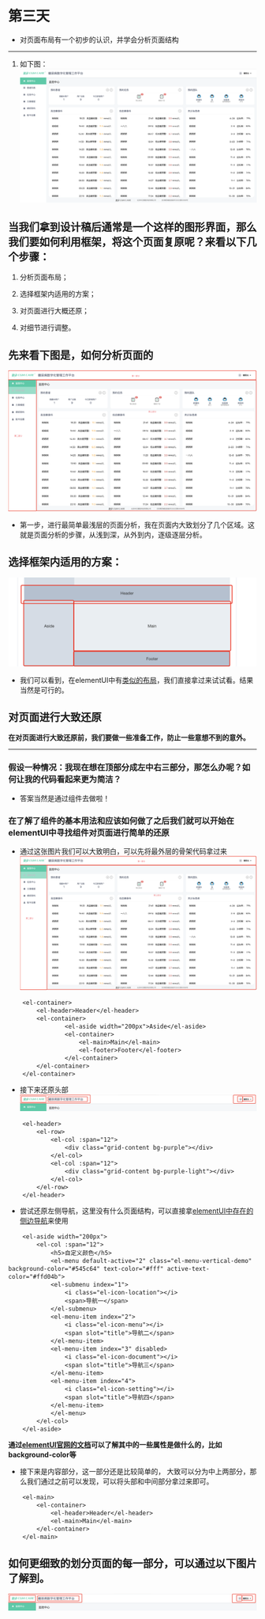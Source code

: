 # 第三天

- 对页面布局有一个初步的认识，并学会分析页面结构

***

1. 如下图：
![一个普通页面](./Images/page.png)

## 当我们拿到设计稿后通常是一个这样的图形界面，那么我们要如何利用框架，将这个页面复原呢？来看以下几个步骤：


1. 分析页面布局；

2. 选择框架内适用的方案；

3. 对页面进行大概还原；

4. 对细节进行调整。

## 先来看下图是，如何分析页面的

![图片分区域](./Images/page-fenlei.png)

- 第一步，进行最简单最浅层的页面分析，我在页面内大致划分了几个区域。这就是页面分析的步骤，从浅到深，从外到内，逐级逐层分析。

## 选择框架内适用的方案：

![element-UI适用方案](./Images/ele-page.png)

- 我们可以看到，在elementUI中有[类似的布局](https://element.eleme.io/#/zh-CN/component/container)，我们直接拿过来试试看。结果当然是可行的。

## 对页面进行大致还原

**在对页面进行大致还原前，我们要做一些准备工作，防止一些意想不到的意外。**
***

### 假设一种情况：我现在想在顶部分成左中右三部分，那怎么办呢？如何让我的代码看起来更为简洁？

- 答案当然是通过组件去做啦！

### 在了解了组件的基本用法和应该如何做了之后我们就可以开始在elementUI中寻找组件对页面进行简单的还原

- 通过这张图片我们可以大致明白，可以先将最外层的骨架代码拿过来
![图片分区域](./Images/page-fenlei.png)

```
    <el-container>
        <el-header>Header</el-header>
        <el-container>
                <el-aside width="200px">Aside</el-aside>
                <el-container>
                    <el-main>Main</el-main>
                    <el-footer>Footer</el-footer>
                </el-container>
        </el-container>
    </el-container>
```

- 接下来还原头部
![分析顶部](./Images/tab.png)

```
    <el-header>
        <el-row>
            <el-col :span="12">
                <div class="grid-content bg-purple"></div>
            </el-col>
            <el-col :span="12">
                <div class="grid-content bg-purple-light"></div>
            </el-col>
        </el-row>
    </el-header>
```

- 尝试还原左侧导航，这里没有什么页面结构，可以直接拿[elementUI中存在的侧边导航](https://element.eleme.io/#/zh-CN/component/menu)来使用

```
    <el-aside width="200px">
        <el-col :span="12">
            <h5>自定义颜色</h5>
            <el-menu default-active="2" class="el-menu-vertical-demo" background-color="#545c64" text-color="#fff" active-text-color="#ffd04b">
            <el-submenu index="1">
                <i class="el-icon-location"></i>
                <span>导航一</span>
            </el-submenu>
            <el-menu-item index="2">
                <i class="el-icon-menu"></i>
                <span slot="title">导航二</span>
            </el-menu-item>
            <el-menu-item index="3" disabled>
                <i class="el-icon-document"></i>
                <span slot="title">导航三</span>
            </el-menu-item>
            <el-menu-item index="4">
                <i class="el-icon-setting"></i>
                <span slot="title">导航四</span>
            </el-menu-item>
            </el-menu>
        </el-col>
    </el-aside>
```

**通过[elementUI官网的文档](https://element.eleme.io/#/zh-CN/component/menu#menu-attribute)可以了解其中的一些属性是做什么的，比如background-color等**

- 接下来是内容部分，这一部分还是比较简单的， 大致可以分为中上两部分，那么我们通过之前可以发现，可以将头部和中间部分拿过来即可。

```
    <el-main>
        <el-container>
            <el-header>Header</el-header>
            <el-main>Main</el-main>
        </el-container>
    </el-main>

```

## 如何更细致的划分页面的每一部分，可以通过以下图片了解到。

![分析顶部](./Images/tab.png)
